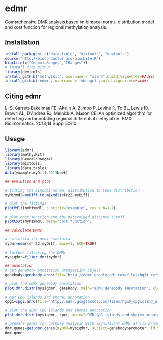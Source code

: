 edmr
====

Comprehensive DMR analysis based on bimodal normal distribution model and cost function for regional methylation analysis.

Installation
---------
```R
install.packages( c("data.table", "mixtools", "devtools"))
source("http://bioconductor.org/biocLite.R")
biocLite(c("GenomicRanges","IRanges"))
# install from github
library(devtools)
install_github("methylKit", username = "al2na",build_vignettes=FALSE)
install_github("edmr", username = "ShengLi",build_vignettes=FALSE)
```

Citing edmr
---------
Li S, Garrett-Bakelman FE, Akalin A, Zumbo P, Levine R, To BL, Lewis ID, Brown AL, D'Andrea RJ, Melnick A, Mason CE. An optimized algorithm for detecting and annotating regional differential methylation. BMC Bioinformatics. 2013;14 Suppl 5:S10.

Usage
---------
```R
library(edmr)
library(methylKit)
library(GenomicRanges)
library(mixtools)
library(data.table)
data(example.myDiff.2013Nov6)

## evalution and plot

# fitting the bimodal normal distribution to CpGs distribution
myMixmdl=myDiff.to.mixmdl(chr22.myDiff)

# plot the fittings
plotMdl1(myMixmdl, subtitle="example", cex.sub=1.2)

# plot cost function and the determined distance cutoff
plotCost(myMixmdl, main="cost function")

## calculate DMRs

# calculate all DMRs candidate
mydmr=edmr(chr22.myDiff, mode=1, ACF=TRUE)

# further filtering the DMRs
mysigdmr=filter.dmr(mydmr)

## annotation
# get genebody annotation GRangesList object
genebody=genebody.anno(file="http://edmr.googlecode.com/files/hg19_refseq_all_types.bed")

# plot the eDMR genebody annotation
plot.dmr.distr(mysigdmr, genebody, main="eDMR genebody annotation", xlab="DMR count")

# get CpG islands and shores annotation
cpgi=cpgi.anno(file="http://edmr.googlecode.com/files/hg19_cpgisland_all.bed")

# plot the eDMR CpG islands and shores annotation
plot.dmr.distr(mysigdmr, cpgi, main="eDMR CpG islands and shores annotation", xlab="DMR count")

# prepare genes for pathway analysis with significant DMRs at its promoter regions 
dmr.genes=get.dmr.genes(myDMR=mysigdmr, subject=genebody$promoter, id.type="gene.symbol")
dmr.genes
```
